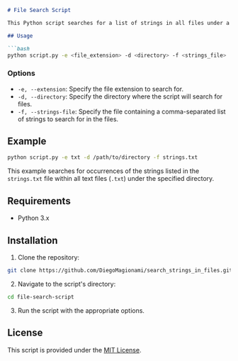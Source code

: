 ```markdown
# File Search Script

This Python script searches for a list of strings in all files under a specified directory.

## Usage

```bash
python script.py -e <file_extension> -d <directory> -f <strings_file>
```

### Options

- `-e, --extension`: Specify the file extension to search for.
- `-d, --directory`: Specify the directory where the script will search for files.
- `-f, --strings-file`: Specify the file containing a comma-separated list of strings to search for in the files.

## Example

```bash
python script.py -e txt -d /path/to/directory -f strings.txt
```

This example searches for occurrences of the strings listed in the `strings.txt` file within all text files (`.txt`) under the specified directory.

## Requirements

- Python 3.x

## Installation

1. Clone the repository:

```bash
git clone https://github.com/DiegoMagionami/search_strings_in_files.git
```

2. Navigate to the script's directory:

```bash
cd file-search-script
```

3. Run the script with the appropriate options.

## License

This script is provided under the [MIT License](LICENSE).

